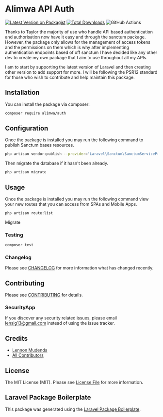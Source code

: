 # Alimwa API Auth

[![Latest Version on Packagist](https://img.shields.io/packagist/v/alimwa/api-auth.svg?style=flat-square)](https://packagist.org/packages/alimwa/api-auth)
[![Total Downloads](https://img.shields.io/packagist/dt/alimwa/api-auth.svg?style=flat-square)](https://packagist.org/packages/alimwa/api-auth)
![GitHub Actions](https://github.com/AlimwaDev/api-auth/actions/workflows/main.yml/badge.svg)

Thanks to Taylor the majority of use who handle API based authentication and authorisation now have it easy and 
through the sanctum package. However, the package only allows for the management of access tokens and the permissions 
on them which is why after implementing authentication endpoints based of off sanctum I have decided like any other dev
to create my own package that I aim to use throughout all my APIs. 

I am to start by supporting the latest version of Laravel and then creating other version to add support for more. I will
be following the PSR12 standard for those who wish to contribute and help maintain this package.

## Installation

You can install the package via composer:

```bash
composer require alimwa/auth
```

## Configuration

Once the package is installed you may run the following command to publish Sanctum bases resources.

```bash
php artisan vendor:publish --provider="Laravel\Sanctum\SanctumServiceProvider"
```

Then migrate the database if it hasn't been already.
```bash
php artisan migrate
```


## Usage

Once the package is installed you may run the following command view your new routes that you can access from SPAs 
and Mobile Apps.

```bash
php artisan route:list
```

Migrate 

### Testing

```bash
composer test
```

### Changelog

Please see [CHANGELOG](CHANGELOG.md) for more information what has changed recently.

## Contributing

Please see [CONTRIBUTING](CONTRIBUTING.md) for details.

### SecurityApp

If you discover any security related issues, please email lensig13@gmail.com instead of using the issue tracker.

## Credits

-   [Lennon Mudenda](https://github.com/lennon-mudenda)
-   [All Contributors](../../contributors)

## License

The MIT License (MIT). Please see [License File](LICENSE.md) for more information.

## Laravel Package Boilerplate

This package was generated using the [Laravel Package Boilerplate](https://laravelpackageboilerplate.com).
